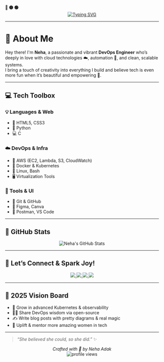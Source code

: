 <div align="left">
  <b><span>🔴 🟡 🟢</span></b>
</div>



<div align="center">
  <a href="https://git.io/typing-svg">
    <img src="https://readme-typing-svg.demolab.com?font=Fira+Code&weight=600&size=24&pause=1000&color=F39AC3&width=600&height=55&lines=%E2%9C%A8+Hi+there%2C+I'm+Neha+Adak!+%F0%9F%8C%B8" alt="Typing SVG" />
  </a>
</div>

---

# 🌷 About Me

Hey there! I'm **Neha**, a passionate and vibrant **DevOps Engineer** who’s deeply in love with cloud technologies ☁️, automation 🔄, and clean, scalable systems.  
I bring a touch of creativity into everything I build and believe tech is even more fun when it’s beautiful and empowering 💖.

---

## 💻 Tech Toolbox

### 💡 Languages & Web
- 🌈 HTML5, CSS3  
- 🐍 Python  
- 💻 C  

### ☁️ DevOps & Infra
- 💫 AWS (EC2, Lambda, S3, CloudWatch)  
- 🐳 Docker & Kubernetes  
- 🐧 Linux, Bash  
- 🖥️ Virtualization Tools  

### 🎨 Tools & UI
- 🌸 Git & GitHub  
- 🎨 Figma, Canva  
- 🧪 Postman, VS Code  

---

## 🌟 GitHub Stats

<p align="center">
  <img src="https://github-readme-stats.vercel.app/api?username=Nehaadak&show_icons=true&theme=rose_pine" alt="Neha's GitHub Stats" />
</p>

---

## 🌸 Let’s Connect & Spark Joy!

<p align="center">
  <a href="https://portfolio-neha-henna.vercel.app/" target="_blank">
    <img src="https://img.shields.io/badge/My%20Portfolio-FF69B4?style=for-the-badge&logo=vercel&logoColor=white" />
  </a>
  <a href="https://www.linkedin.com/in/neha-adak-/" target="_blank">
    <img src="https://img.shields.io/badge/LinkedIn-B48ADB?style=for-the-badge&logo=linkedin&logoColor=white" />
  </a>
  <a href="https://github.com/Nehaadak" target="_blank">
    <img src="https://img.shields.io/badge/GitHub-6E44FF?style=for-the-badge&logo=github&logoColor=white" />
  </a>
  <a href="https://wa.me/9122488021?text=Hey%20Neha!%20Just%20visited%20your%20profile%20and%20I%20love%20your%20vibe!💬" target="_blank">
    <img src="https://img.shields.io/badge/WhatsApp-25D366?style=for-the-badge&logo=whatsapp&logoColor=white" />
  </a>
</p>

---

## 🎯 2025 Vision Board

- 🌱 Grow in advanced Kubernetes & observability  
- 🧚‍♀️ Share DevOps wisdom via open-source  
- ✍️ Write blog posts with pretty diagrams & real magic  
- 🌼 Uplift & mentor more amazing women in tech  

---

> _“She believed she could, so she did.”_ ✨

<p align="center">
  <em>Crafted with 💖 by Neha Adak</em><br/>
  <img src="https://komarev.com/ghpvc/?username=Nehaadak&label=Profile%20Views&color=FF69B4" alt="profile views" />
</p>
